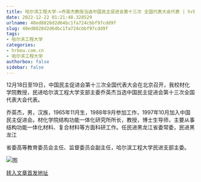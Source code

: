 ```yaml
---
title: 哈尔滨工程大学->乔英杰教授当选中国民主促进会第十三次 全国代表大会代表 | hrbeu.com.cn
date: 2022-12-22 01:21:48.328529
urlname: 40ed8028d2d64bc1fa724cbbf97cdd9f
slug: 40ed8028d2d64bc1fa724cbbf97cdd9f
tags: 
- 哈尔滨工程大学
categories:
- hrbeu.com.cn
- 哈尔滨工程大学
authorbox: false
sidebar: false
---
```

12月18日至19日，中国民主促进会第十三次全国代表大会在北京召开，我校材化学院教授，民进哈尔滨工程大学支部主委乔英杰当选中国民主促进会第十三次全国代表大会代表。

乔英杰，男，汉族，1965年11月生，1988年9月参加工作，1997年10月加入中国民主促进会。材化学院结构功能一体化研究所所长，教授，博士生导师，主要从事结构功能一体化材料、复合材料等方面科研工作。任民进黑龙江省委常委，民进黑龙江
<!--more-->
省委高等教育委员会主任、监督委员会副主任，哈尔滨工程大学民进支部主委。

![图](http://gongxue.cn/__local/C/CF/7F/999CFF37DC85BFD59CA6C487567_ACB1644F_6864E.jpeg)

[转入文章首发地址](http://gongxue.cn/info/1141/73848.htm)